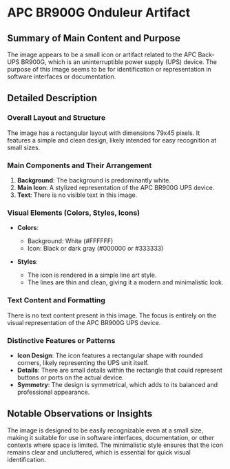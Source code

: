# APC BR900G Onduleur Artifact

## Summary of Main Content and Purpose
The image appears to be a small icon or artifact related to the APC Back-UPS BR900G, which is an uninterruptible power supply (UPS) device. The purpose of this image seems to be for identification or representation in software interfaces or documentation.

## Detailed Description

### Overall Layout and Structure
The image has a rectangular layout with dimensions 79x45 pixels. It features a simple and clean design, likely intended for easy recognition at small sizes.

### Main Components and Their Arrangement
1. **Background**: The background is predominantly white.
2. **Main Icon**: A stylized representation of the APC BR900G UPS device.
3. **Text**: There is no visible text in this image.

### Visual Elements (Colors, Styles, Icons)
- **Colors**:
  - Background: White (#FFFFFF)
  - Icon: Black or dark gray (#000000 or #333333)

- **Styles**:
  - The icon is rendered in a simple line art style.
  - The lines are thin and clean, giving it a modern and minimalistic look.

### Text Content and Formatting
There is no text content present in this image. The focus is entirely on the visual representation of the APC BR900G UPS device.

### Distinctive Features or Patterns
- **Icon Design**: The icon features a rectangular shape with rounded corners, likely representing the UPS unit itself.
- **Details**: There are small details within the rectangle that could represent buttons or ports on the actual device.
- **Symmetry**: The design is symmetrical, which adds to its balanced and professional appearance.

## Notable Observations or Insights
The image is designed to be easily recognizable even at a small size, making it suitable for use in software interfaces, documentation, or other contexts where space is limited. The minimalistic style ensures that the icon remains clear and uncluttered, which is essential for quick visual identification.
